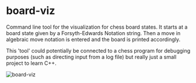 # board-viz
Command line tool for the visualization for chess board states. It starts at a board state given by a Forsyth-Edwards Notation string. Then a move in algebraic move notation is entered and the board is printed accordingly.

 This 'tool' could potentially be connected to a chess program for debugging purposes (such as directing input from a log file) but really just a small project to learn C++.

![board-viz](https://github.com/d0ugherty/board-viz/assets/105173634/7f49cc97-54fe-4311-922c-b3b569f931ea)

